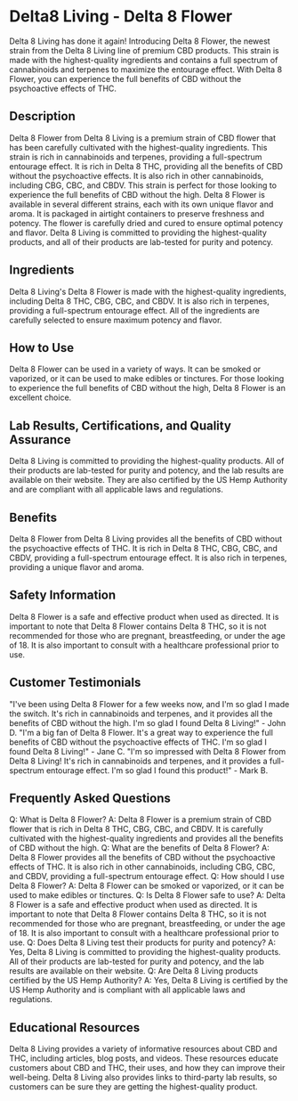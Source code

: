 # Delta8 Living - Delta 8 Flower
Delta 8 Living has done it again! Introducing Delta 8 Flower, the newest strain from the Delta 8 Living line of premium CBD products. This strain is made with the highest-quality ingredients and contains a full spectrum of cannabinoids and terpenes to maximize the entourage effect. With Delta 8 Flower, you can experience the full benefits of CBD without the psychoactive effects of THC.
## Description
Delta 8 Flower from Delta 8 Living is a premium strain of CBD flower that has been carefully cultivated with the highest-quality ingredients. This strain is rich in cannabinoids and terpenes, providing a full-spectrum entourage effect. It is rich in Delta 8 THC, providing all the benefits of CBD without the psychoactive effects. It is also rich in other cannabinoids, including CBG, CBC, and CBDV. This strain is perfect for those looking to experience the full benefits of CBD without the high.
Delta 8 Flower is available in several different strains, each with its own unique flavor and aroma. It is packaged in airtight containers to preserve freshness and potency. The flower is carefully dried and cured to ensure optimal potency and flavor. Delta 8 Living is committed to providing the highest-quality products, and all of their products are lab-tested for purity and potency.
## Ingredients
Delta 8 Living's Delta 8 Flower is made with the highest-quality ingredients, including Delta 8 THC, CBG, CBC, and CBDV. It is also rich in terpenes, providing a full-spectrum entourage effect. All of the ingredients are carefully selected to ensure maximum potency and flavor.
## How to Use
Delta 8 Flower can be used in a variety of ways. It can be smoked or vaporized, or it can be used to make edibles or tinctures. For those looking to experience the full benefits of CBD without the high, Delta 8 Flower is an excellent choice.
## Lab Results, Certifications, and Quality Assurance
Delta 8 Living is committed to providing the highest-quality products. All of their products are lab-tested for purity and potency, and the lab results are available on their website. They are also certified by the US Hemp Authority and are compliant with all applicable laws and regulations.
## Benefits
Delta 8 Flower from Delta 8 Living provides all the benefits of CBD without the psychoactive effects of THC. It is rich in Delta 8 THC, CBG, CBC, and CBDV, providing a full-spectrum entourage effect. It is also rich in terpenes, providing a unique flavor and aroma.
## Safety Information
Delta 8 Flower is a safe and effective product when used as directed. It is important to note that Delta 8 Flower contains Delta 8 THC, so it is not recommended for those who are pregnant, breastfeeding, or under the age of 18. It is also important to consult with a healthcare professional prior to use.
## Customer Testimonials
"I've been using Delta 8 Flower for a few weeks now, and I'm so glad I made the switch. It's rich in cannabinoids and terpenes, and it provides all the benefits of CBD without the high. I'm so glad I found Delta 8 Living!" - John D.
"I'm a big fan of Delta 8 Flower. It's a great way to experience the full benefits of CBD without the psychoactive effects of THC. I'm so glad I found Delta 8 Living!" - Jane C.
"I'm so impressed with Delta 8 Flower from Delta 8 Living! It's rich in cannabinoids and terpenes, and it provides a full-spectrum entourage effect. I'm so glad I found this product!" - Mark B.
## Frequently Asked Questions
Q: What is Delta 8 Flower?
A: Delta 8 Flower is a premium strain of CBD flower that is rich in Delta 8 THC, CBG, CBC, and CBDV. It is carefully cultivated with the highest-quality ingredients and provides all the benefits of CBD without the high.
Q: What are the benefits of Delta 8 Flower?
A: Delta 8 Flower provides all the benefits of CBD without the psychoactive effects of THC. It is also rich in other cannabinoids, including CBG, CBC, and CBDV, providing a full-spectrum entourage effect.
Q: How should I use Delta 8 Flower?
A: Delta 8 Flower can be smoked or vaporized, or it can be used to make edibles or tinctures.
Q: Is Delta 8 Flower safe to use?
A: Delta 8 Flower is a safe and effective product when used as directed. It is important to note that Delta 8 Flower contains Delta 8 THC, so it is not recommended for those who are pregnant, breastfeeding, or under the age of 18. It is also important to consult with a healthcare professional prior to use.
Q: Does Delta 8 Living test their products for purity and potency?
A: Yes, Delta 8 Living is committed to providing the highest-quality products. All of their products are lab-tested for purity and potency, and the lab results are available on their website.
Q: Are Delta 8 Living products certified by the US Hemp Authority?
A: Yes, Delta 8 Living is certified by the US Hemp Authority and is compliant with all applicable laws and regulations.
## Educational Resources
Delta 8 Living provides a variety of informative resources about CBD and THC, including articles, blog posts, and videos. These resources educate customers about CBD and THC, their uses, and how they can improve their well-being. Delta 8 Living also provides links to third-party lab results, so customers can be sure they are getting the highest-quality product.